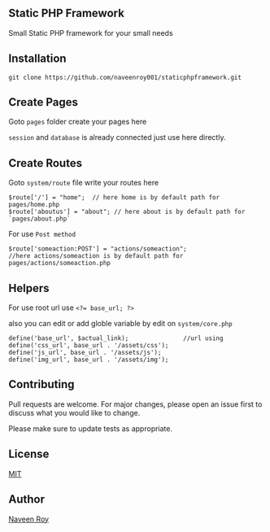 ## Static PHP Framework
Small Static PHP framework for your small needs


## Installation

`git clone https://github.com/naveenroy001/staticphpframework.git`


## Create Pages 

Goto `pages` folder create your pages here

`session` and `database` is already connected just use here directly.


## Create Routes 
Goto `system/route` file write your routes here

````
$route['/'] = "home";  // here home is by default path for pages/home.php
$route['aboutus'] = "about"; // here about is by default path for `pages/about.php`

````

For use `Post method` 

````
$route['someaction:POST'] = "actions/someaction";  
//here actions/someaction is by default path for pages/actions/someaction.php

````

## Helpers

For use root url use `<?= base_url; ?>`

also you can edit or add globle variable by edit on `system/core.php`

````
define('base_url', $actual_link);				//url using
define('css_url', base_url . '/assets/css');
define('js_url', base_url . '/assets/js');
define('img_url', base_url . '/assets/img');
````

## Contributing
Pull requests are welcome. For major changes, please open an issue first to discuss what you would like to change.

Please make sure to update tests as appropriate.

## License
[MIT](https://choosealicense.com/licenses/mit/)


## Author
[Naveen Roy](https://github.com/naveenroy001)

